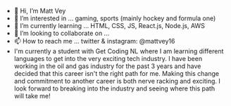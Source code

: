 - 👋 Hi, I’m Matt Vey
- 👀 I’m interested in ... gaming, sports (mainly hockey and formula one)
- 🌱 I’m currently learning ... HTML, CSS, JS, React.js, Node.js, AWS
- 💞️ I’m looking to collaborate on ... 
- 📫 How to reach me ... twitter & instagram: @mattvey16
- I'm currently a student with Get Coding NL where I am learning different languages to get into the very exciting tech industry. I have been working in the oil and gas industry for the past 3 years and have decided that this career isn't the right path for me. Making this change and commitment to another career is both nerve racking and exciting. I look forward to breaking into the industry and seeing where this path will take me!
